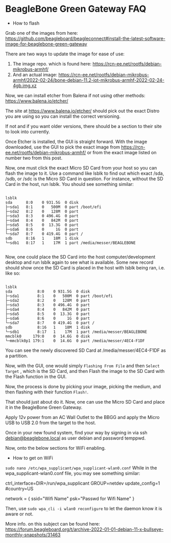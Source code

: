# BeagleBone Green Gateway FAQ

* How to flash

Grab one of the images from here: https://github.com/beagleboard/beagleconnect#install-the-latest-software-image-for-beaglebone-green-gateway

There are two ways to update the image for ease of use:

1. The image repo. which is found here: https://rcn-ee.net/rootfs/debian-mikrobus-armhf/
2. And an actual image: https://rcn-ee.net/rootfs/debian-mikrobus-armhf/2022-02-24/bone-debian-11.2-iot-mikrobus-armhf-2022-02-24-4gb.img.xz

Now, we can install etcher from Balena if not using other methods: https://www.balena.io/etcher/

The site at https://www.balena.io/etcher/ should pick out the exact Distro you are using so you can install the correct versioning.

If not and if you want older versions, there should be a section to their site to look into currently.

Once Etcher is installed, the GUI is straight forward. With the image downloaded, use the GUI to pick the exact image from
https://rcn-ee.net/rootfs/debian-mikrobus-armhf/ or from the exact image listed on number two from this post.

Now, one must click the exact Micro SD Card from your host so you can flash the image to it.
Use a command like lsblk to find out which exact /sda, /sdb, or /sdc is the Micro SD Card in question.
For instance, without the SD Card in the host, run lsblk. You should see something similar:

```

lsblk
sda      8:0    0 931.5G  0 disk
├─sda1   8:1    0   500M  0 part /boot/efi
├─sda2   8:2    0   128M  0 part
├─sda3   8:3    0 496.4G  0 part
├─sda4   8:4    0   842M  0 part
├─sda5   8:5    0  13.3G  0 part
├─sda6   8:6    0     1G  0 part
└─sda7   8:7    0 419.4G  0 part /
sdb      8:16   1    18M  1 disk
└─sdb1   8:17   1    17M  1 part /media/messer/BEAGLEBONE


```

Now, one could place the SD Card into the host computer/development desktop and run lsblk again to see what is available.
Some new record should show once the SD Card is placed in the host with lsblk being ran, i.e. like so:

```

lsblk
sda           8:0    0 931.5G  0 disk
├─sda1        8:1    0   500M  0 part /boot/efi
├─sda2        8:2    0   128M  0 part
├─sda3        8:3    0 496.4G  0 part
├─sda4        8:4    0   842M  0 part
├─sda5        8:5    0  13.3G  0 part
├─sda6        8:6    0     1G  0 part
└─sda7        8:7    0 419.4G  0 part /
sdb           8:16   1    18M  1 disk
└─sdb1        8:17   1    17M  1 part /media/messer/BEAGLEBONE
mmcblk0     179:0    0  14.6G  0 disk
└─mmcblk0p1 179:1    0  14.6G  0 part /media/messer/4EC4-F1DF

```

You can see the newly discovered SD Card at /media/messer/4EC4-F1DF as a partition.

Now, with the GUI, one would simply ` Flashing From File ` and then ` Select Target ` , which 
is the SD Card, and then Flash the image to the SD Card with the Flash function in the GUI.

Now, the process is done by picking your image, picking the medium, and then flashing with their function ` Flash! `.

That should just about do it. Now, one can use the Micro SD Card and place it in the BeagleBone Green Gateway.

Apply 12v power from an AC Wall Outlet to the BBGG and apply the Micro USB to USB 2.0 from the target to the host.

Once in your new found system, find your way by signing in via ssh debian@beaglebone.local as user debian and password temppwd.

Now, onto the below sections for WiFi enabling. 

* How to get on WiFi

` sudo nano /etc/wpa_supplicant/wpa_supplicant-wlan0.conf `
While in the wpa_supplicant-wlan0.conf file, you may see something similar:

ctrl_interface=DIR=/run/wpa_supplicant GROUP=netdev
update_config=1
#country=US

network = {
    ssid="Wifi Name"
    psk="Passwd for Wifi Name"
}

Then, use ` sudo wpa_cli -i wlan0 reconfigure ` to let the daemon know it is aware or not.

More info. on this subject can be found here: https://forum.beagleboard.org/t/archive-2022-01-01-debian-11-x-bullseye-monthly-snapshots/31463
